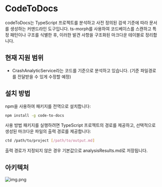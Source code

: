 # CodeToDocs
codeToDocs는 TypeScript 프로젝트를 분석하고 사전 정의된 검색 기준에 따라 문서를 생성하는 커맨드라인 도구입니다. ts-morph를 사용하여 코드베이스를 스캔하고 특정 패턴이나 구조를 식별한 후, 이러한 발견 사항을 구조화된 마크다운 테이블로 정리합니다. 
## 현재 지원 범위
- CrashAnalyticService라는 코드를 기준으로 분석하고 있습니다. (기준 파일경로를 전달받을 수 있게 수정할 예정)

## 설치 방법
npm을 사용하여 패키지를 전역으로 설치합니다:

```bash
npm install -g code-to-docs
```
사용 방법
패키지를 실행하려면 TypeScript 프로젝트의 경로를 제공하고, 선택적으로 생성된 마크다운 파일의 출력 경로를 제공합니다:

```bash
ctd /path/to/project [/path/to/output.md]
```

출력 경로가 지정되지 않은 경우 기본값으로 analysisResults.md로 저장됩니다.


## 아키텍처

![img.png](img.png)
